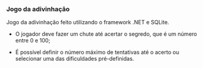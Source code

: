 ### Jogo da adivinhação

Jogo da adivinhação feito utilizando o framework .NET e SQLite.

- O jogador deve fazer um chute até acertar o segredo, que é um número entre 0 e 100;

- É possível definir o número máximo de tentativas até o acerto ou selecionar uma das dificuldades pré-definidas. 